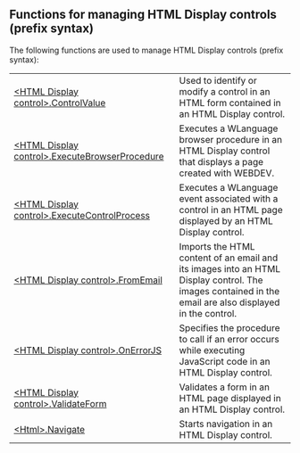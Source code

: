 


## Functions for managing HTML Display controls (prefix syntax)
			

<a name="NOTE1"></a>
<a name="NOTE1_1"></a>
The following functions are used to manage HTML Display controls (prefix syntax): 




|   |   |
| --- | --- |
| [&lt;HTML Display control&gt;.ControlValue](../WDLang1/1000026268.md) | Used to identify or modify a control in an HTML form contained in an HTML Display control. |
| [&lt;HTML Display control&gt;.ExecuteBrowserProcedure](../WDLang1/1000026265.md) | Executes a WLanguage browser procedure in an HTML Display control that displays a page created with WEBDEV. |
| [&lt;HTML Display control&gt;.ExecuteControlProcess](../WDLang1/1000026266.md) | Executes a WLanguage event associated with a control in an HTML page displayed by an HTML Display control. |
| [&lt;HTML Display control&gt;.FromEmail](../WDLang1/1410087278.md) | Imports the HTML content of an email and its images into an HTML Display control. The images contained in the email are also displayed in the control. |
| [&lt;HTML Display control&gt;.OnErrorJS](../WDLang1/1000026267.md) | Specifies the procedure to call if an error occurs while executing JavaScript code in an HTML Display control. |
| [&lt;HTML Display control&gt;.ValidateForm](../WDLang1/1000026311.md) | Validates a form in an HTML page displayed in an HTML Display control. |
| [&lt;Html&gt;.Navigate](../WDLang1/1000023633.md) | Starts navigation in an HTML Display control. |






